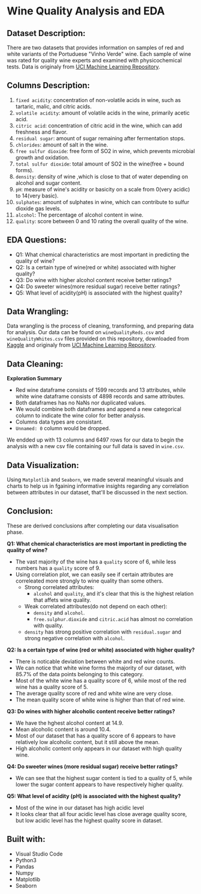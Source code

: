 # Wine Quality Analysis and EDA

## Dataset Description:

There are two datasets that provides information on samples of red and white variants of the Portuduese "Vinho Verde" wine. Each sample of wine was rated for quality wine experts and examined with physicochemical tests. Data is originaly from [UCI Machine Learning Repository](https://archive.ics.uci.edu/dataset/186/wine+quality).

## Columns Description:

1.  `fixed acidity`: concentration of non-volatile acids in wine, such as tartaric, malic, and citric acids.
2.  `volatile acidity`: amount of volatile acids in the wine, primarily acetic acid.
3.  `citric acid`: concentration of citric acid in the wine, which can add freshness and flavor.	
4.  `residual sugar`: amount of sugar remaining after fermentation stops.
5.  `chlorides`: amount of salt in the wine.	
6.  `free sulfur dioxide`: free form of SO2 in wine, which prevents microbial growth and oxidation. 
7.  `total sulfur dioxide`: total amount of SO2 in the wine(free + bound forms).	
8.  `density`: density of wine ,which is close to that of water depending on alcohol and sugar content.	
9.  `pH`: measure of wine's acidity or basicity on a scale from 0(very acidic) to 14(very basic).
10. `sulphates`: amount of sulphates in wine, which can contribute to sulfur dioxide gas levels.	
11. `alcohol`: The percentage of alcohol content in wine.	
12. `quality`: score between 0 and 10 rating the overall quality of the wine.

## EDA Questions:

- Q1: What chemical characteristics are most important in predicting the quality of wine?
- Q2: Is a certain type of wine(red or white) associated with higher quality?
- Q3: Do wine with higher alcohol content receive better ratings?
- Q4: Do sweeter wines(more residual sugar) receive better ratings?
- Q5: What level of acidity(pH) is associated with the highest quality?

## Data Wrangling:

Data wrangling is the process of cleaning, transforming, and preparing data for analysis. 
Our data can be found on `wineQualityReds.csv` and `wineQualityWhites.csv` files provided on this repository, downloaded from [Kaggle](https://www.kaggle.com/datasets/danielpanizzo/wine-quality) and originaly from [UCI Machine Learning Repository](https://archive.ics.uci.edu/dataset/186/wine+quality).

## Data Cleaning:

**Exploration Summary**

- Red wine dataframe consists of 1599 records and 13 attributes, while white wine dataframe consists of 4898 records and same attributes.
- Both dataframes has no NaNs nor duplicated values.
- We would combine both dataframes and append a new categorical column to indicate the wine color for better analysis.
- Columns data types are consistant.
- `Unnamed: 0` column would be dropped.

We endded up with 13 columns and 6497 rows for our data to begin the analysis with a new csv file containing our full data is saved in `wine.csv`.

## Data Visualization:

Using `Matplotlib` and `Seaborn`, we made several meaningful visuals and charts to help us in fgaining informative insights regarding any correlation between attributes in our dataset, that'll be discussed in the next section.

## Conclusion:

These are derived conclusions after completing our data visualisation phase.

**Q1: What chemical characteristics are most important in predicting the quality of wine?**

- The vast majority of the wine has a `quality` score of 6, while less numbers has a `quality`
score of 9.
- Using correlation plot, we can easily see if certain attributes are correleated more strongly to wine quality than some others.
  - Strong correlated attributes:
    - `alcohol` and `quality`, and it's clear that this is the highest relation that affets wine quality.
  - Weak correlated attributes(do not depend on each other):
    - `density` and `alcohol`.
    - `free.sulphur.dioxide` and `citric.acid` has almost no correlation with quality.
  - `density` has strong positive correlation with `residual.sugar` and strong negative correlation with `alcohol`.


**Q2: Is a certain type of wine (red or white) associated with higher quality?**

- There is noticable deviation between white and red wine counts.
- We can notice that white wine forms the majority of our dataset, with 85.7% of the data points belonging to this category. 
- Most of the white wine has a quality score of 6, while most of the red wine has a quality score of 5.
- The average quality score of red and white wine are very close.
- The mean quality score of white wine is higher than that of red wine.

**Q3: Do wines with higher alcoholic content receive better ratings?**

- We have the hghest alcohol content at 14.9.
- Mean alcoholic content is around 10.4.
- Most of our dataset that has a quality score of 6 appears to have relatively low alcoholic content, but it still above the mean.
- High alcoholic content only appears in our dataset with high quality wine.

**Q4: Do sweeter wines (more residual sugar) receive better ratings?**

- We can see that the highest sugar content is tied to a quality of 5, while lower the sugar content appears to have respectively higher quality.

**Q5: What level of acidity (pH) is associated with the highest quality?**

- Most of the wine in our dataset has high acidic level
- It looks clear that all four acidic level has close average quality score, but low acidic level has the highest quality score in dataset.


## Built with:
- Visual Studio Code
- Python3
- Pandas
- Numpy
- Matplotlib
- Seaborn











